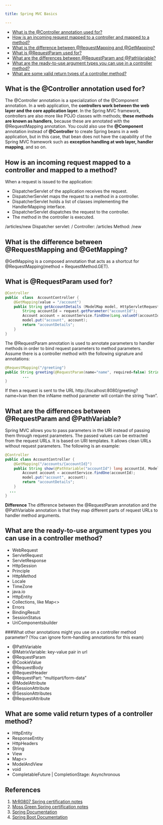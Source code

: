 ```yaml
---

title: Spring MVC Basics

---
```


* [What is the @Controller annotation used for?](#what-is-the-controller-annotation-used-for)
* [How is an incoming request mapped to a controller and mapped to a method?](#how-is-an-incoming-request-mapped-to-a-controller-and-mapped-to-a-method)
* [What is the difference between @RequestMapping and @GetMapping?](#what-is-the-difference-between-requestmapping-and-getmapping)
* [What is @RequestParam used for?](#what-is-requestparam-used-for)
* [What are the differences between @RequestParam and @PathVariable?](#what-are-the-differences-between-requestparam-and-pathvariable)
* [What are the ready-to-use argument types you can use in a controller method?](#what-are-the-ready-to-use-argument-types-you-can-use-in-a-controller-method)
* [What are some valid return types of a controller method?](#what-are-some-valid-return-types-of-a-controller-method)

## What is the @Controller annotation used for?

The @Controller annotation is a specialization of the @Component annotation. In a web application, the **controllers work between the web layer and the core application layer.** In the Spring MVC framework, controllers are also more like POJO classes with methods; **these methods are known as handlers**, because these are annotated with the @RequestMapping annotation.
You could also use the **@Component** annotation instead of **@Controller** to create Spring beans in a web application, but in this case, that bean does not have the capability of the Spring MVC framework such as **exception handling at web layer, handler mapping**, and so on.

## How is an incoming request mapped to a controller and mapped to a method?

When a request is issued to the application:
- DispatcherServlet of the application receives the request.
- DispatcherServlet maps the request to a method in a controller.
- DispatcherServlet holds a list of classes implementing the HandlerMapping interface.
- DispatcherServlet dispatches the request to the controller.
- The method in the controller is executed.
  
/articles/new 
Dispatcher servlet: / 
Controller: /articles 
Method: /new

## What is the difference between @RequestMapping and @GetMapping?

@GetMapping is a composed annotation that acts as a shortcut for @RequestMapping(method = RequestMethod.GET).

## What is @RequestParam used for?

```java
@Controller 
public  class  AccountController {
    @GetMapping(value = "/account")
    public String getAccountDetails (ModelMap model, HttpServletRequest request) {
        String accountId = request.getParameter("accountId");
        Account account = accountService.findOne(Long.valueOf(accountId));
        model.put("account", account);
        return "accountDetails";
    } 
}
```

The @RequestParam annotation is used to annotate parameters to handler methods in order to bind request parameters to method parameters.
Assume there is a controller method with the following signature and annotations:

```java
@RequestMapping("/greeting")
public String greeting(@RequestParam(name="name", required=false) String inName) {
        ...
}
```

If then a request is sent to the URL http://localhost:8080/greeting?name=Ivan then the inName method parameter will contain the string “Ivan”.

## What are the differences between @RequestParam and @PathVariable?

Spring MVC allows you to pass parameters in the URI instead of passing them through request parameters. The passed values can be extracted from the request URLs. It is based on URI templates. It allows clean URLs without request parameters. The following is an example:

```java
@Controller
public class AccountController {
    @GetMapping("/accounts/{accountId}")
    public String show(@PathVariable("accountId") long accountId, Model model) {
        Account account = accountService.findOne(accountId);
        model.put("account", account);
        return "accountDetails";
    }
  ...
}
```

**Difference**
The difference between the @RequestParam annotation and the @PathVariable annotation is that they map different parts of request URLs to handler method arguments.

## What are the ready-to-use argument types you can use in a controller method?

- WebRequest
- ServletRequest
- ServletResponse
- HttpSession
- Principle
- HttpMethod
- Locale
- TimeZone
- java.io
- HttpEntity
- Collections, like Map<>
- Errors
- BindingResult
- SessionStatus
- UriComponentsbuilder

###What other annotations might you use on a controller method parameter?
(You can ignore form-handling annotations for this exam)

- @PathVariable
- @MatrixVariable: key-value pair in url
- @RequestParam
- @CookieValue
- @RequestBody
- @RequestHeader
- @RequestPart: “multipart/form-data”
- @ModelAttribute
- @SessionAttribute
- @SessionAttributes
- @RequestAttribute

## What are some valid return types of a controller method?

- HttpEntity
- ResponseEntity
- HttpHeaders
- String
- View
- Map<>
- ModelAndView
- void
- CompletableFuture | CompletionStage: Asynchronous

## References

1. [MrR0807 Spring certification notes](https://github.com/MrR0807/SpringCertification5.0)
2. [Moss Green Spring certification notes](https://mossgreen.github.io/)
3. [Spring Documentation](https://docs.spring.io/spring-framework/docs/5.3.8/reference/html/)
4. [Spring Boot Documentation](https://docs.spring.io/spring-boot/docs/current/reference/htmlsingle/)
